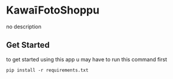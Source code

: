 # KawaīFotoShoppu
no description
## Get Started
to get started using this app u may have to run this command first
```shell
pip install -r requirements.txt
```
